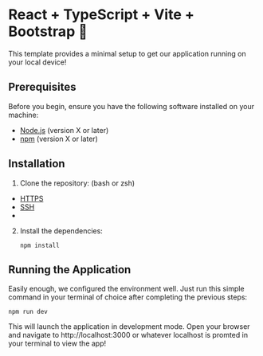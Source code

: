 # React + TypeScript + Vite + Bootstrap 🌿

This template provides a minimal setup to get our application running on your local device!

## Prerequisites

Before you begin, ensure you have the following software installed on your machine:

- [Node.js](https://nodejs.org/) (version X or later)
- [npm](https://www.npmjs.com/) (version X or later)

## Installation

1. Clone the repository:
   (bash or zsh)

- [HTTPS](https://github.com/JacobUH/TeamProject4353.git)
- [SSH](git@github.com:JacobUH/TeamProject4353.git)
- 
2. Install the dependencies:

   ```
   npm install
   ```

## Running the Application

Easily enough, we configured the environment well. Just run this simple command in your terminal of choice after completing the previous steps:

```
npm run dev
```

This will launch the application in development mode. Open your browser and navigate to http://localhost:3000 or whatever localhost is promted in your terminal to view the app!
